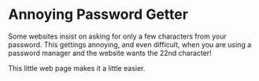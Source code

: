 # Annoying Password Getter

Some websites insist on asking for only a few characters from your password.  This gettings annoying, and even difficult, when you are using a password manager and the website wants the 22nd character!

This little web page makes it a little easier.
